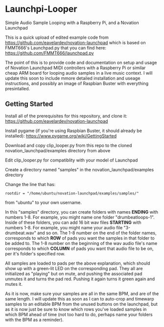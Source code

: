 # Launchpi-Looper
Simple Audio Sample Looping with a Raspberry Pi, and a Novation Launchpad

This is a quick upload of edited example code from https://github.com/eavelardev/novation-launchpad which is based on FMMT666's Launchpad.py that you can find here: https://github.com/FMMT666/launchpad.py

The point of this is to provide code and documentation on setup and usage of Novation Launchpad MIDI controllers with a Raspberry Pi or similar cheap ARM board for looping audio samples in a live music context.  I will update this soon to include mmore detailed installation and useage instructions, and possibly an image of Raspbian Buster with everything presintalled.

## Getting Started

Install all of the prerequisites for this repository, and clone it:
https://github.com/eavelardev/novation-launchpad

Install pygame (if you're using Raspbian Buster, it should already be installed):
https://www.pygame.org/wiki/GettingStarted

Download and copy clip_looper.py from this repo to the cloned novation_launchpad/examples directory from above

Edit clip_looper.py for compatiblity with your model of Launchpad

Create a directory named "samples" in the novation_launchpad/examples directory

Change the line that has:
```
rootdir = "/home/ubuntu/novation-launchpad/examples/samples/"
```
from "ubuntu" to your own username.

In this "samples" directory, you can create folders with names **ENDING** with numbers 1-8.  For example, you might name one folder "drumbeatloops-1".  Inside of these folders, you can add 16 bit wav files **STARTING** with numbers 1-8.  For example, you might name your audio file "3-drumbeat.wav" and so on.  The 1-8 number on the end of the folder names, corresponds to which **ROW** of pads you want the samples in that folder to be added to.  The 1-8 number on the beginning of the wav audio file's name corresponds to which **COLUMN** of pads you want that audio file to be on, per it's folder's specified row.    

All samples are loaded to pads per the above explanation, which should show up with a green-lit LED on the corresponding pad.  They all are initialized as "playing" but on mute, and pushing the associated pad unmutes it and turns the pad red.  Pushing it again turns it green again and mutes it.  

As it is now, make sure your samples are all in the same BPM, and are of the same length.  I will update this as soon as I can to auto-crop and timewarp samples to an editable BPM from the unused buttons on the launchpad, but as it is now just be sure to know which rows you've loaded samples in which BPM ahead of time (not too hard to do, perhaps name your folders with the BPM as a reminder).
